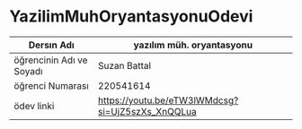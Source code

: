 # YazilimMuhOryantasyonuOdevi
|Dersın Adı|yazılım müh. oryantasyonu|
|------------|-----------|
| öğrencinin Adı ve Soyadı|Suzan Battal|
|öğrenci Numarası|220541614|
|ödev linki|https://youtu.be/eTW3lWMdcsg?si=UjZ5szXs_XnQQLua     |


